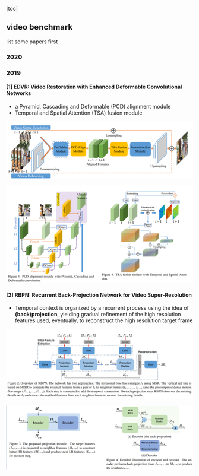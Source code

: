 [toc]

## video benchmark

list some papers first

### 2020




### 2019

#### [1] EDVR: Video Restoration with Enhanced Deformable Convolutional Networks

* a Pyramid, Cascading and Deformable (PCD) alignment module
* Temporal and Spatial Attention (TSA) fusion module

![image-20200226173353137](datasets-and-benchmark\assets\EDVR1.png)

![image-20200226173628901](datasets-and-benchmark\assets\EDVR2.png)





#### [2] RBPN: Recurrent Back-Projection Network for Video Super-Resolution

* Temporal context is organized by a recurrent process using the idea of **(back)projection**, yielding gradual refinement of the high resolution features used, eventually, to reconstruct the high resolution target frame

![](datasets-and-benchmark\assets\RBPN1.png)



![image-20200226173923199](datasets-and-benchmark\assets\RBPN2.png)
